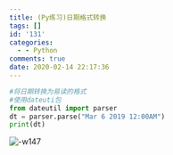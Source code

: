 ```yaml
---
title: (Py练习)日期格式转换
tags: []
id: '131'
categories:
  - - Python
comments: true
date: 2020-02-14 22:17:36
---
```


```python
#将日期转换为易读的格式
#使用dateuti包
from dateutil import parser
dt = parser.parse("Mar 6 2019 12:00AM")
print(dt)
```

![-w147](https://img.wush.cc/16311032111355.png)